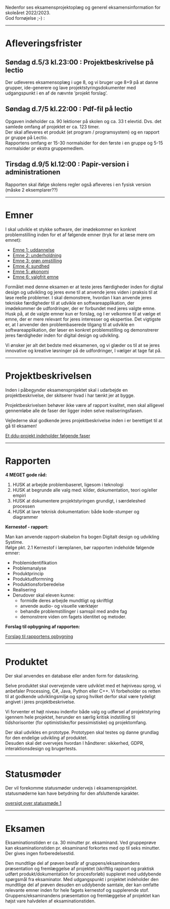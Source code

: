 Nedenfor ses eksamensprojektoplæg og generel eksamensinformation for skoleåret 2022/2023.   
God fornøjelse ;-) :

----------------------------------------------------------------------------------------

# Afleveringsfrister

## Søndag d.5/3 kl.23:00 : Projektbeskrivelse på lectio

Der udleveres eksamensoplæg i uge 8, og vi bruger uge 8+9 på at danne grupper, ide-generere og lave projektstyringsdokumenter med udgangspunkt i en af de nævnte ’projekt forslag’.  

## Søndag d.7/5 kl.22:00 : Pdf-fil på lectio

Opgaven indeholder ca. 90 lektioner på skolen og ca. 33 t elevtid. Dvs. det samlede omfang af projektet er ca. 123 timer.         
Der skal afleveres et produkt (et program / programsystem) og en rapport pr gruppe på Lectio.         
Rapportens omfang er 15-30 normalsider for den første i en gruppe og 5-15 normalsider pr ekstra gruppemedlem.     

## Tirsdag d.9/5 kl.12:00 : Papir-version i administrationen  

Rapporten skal ifølge skolens regler også afleveres i en fysisk version (måske 2 eksemplarer??)

----------------------------------------------------------------------------------------

# Emner


I skal udvikle et stykke software, der imødekommer en konkret problemstilling inden for et af følgende emner (tryk for at læse mere om emnet):

- [Emne 1: uddannelse](emne1_uddannelse.md)
- [Emne 2: underholdning](emne2_underholdning.md)
- [Emne 3: grøn omstilling](emne3_klima.md)
- [Emne 4: sundhed](emne4_sundhed.md)
- [Emne 5: økonomi](emne5_money.md)
- [Emne 6: valgfrit emne](emne6_valgfri.md)

Formålet med denne eksamen er at teste jeres færdigheder inden for digital design og udvikling og jeres evne til at anvende jeres viden i praksis til at løse reelle problemer. I skal demonstrere, hvordan I kan anvende jeres tekniske færdigheder til at udvikle en softwareapplikation, der imødekommer de udfordringer, der er forbundet med jeres valgte emne.   
Husk på, at de valgte emner kun er forslag, og I er velkomne til at vælge et emne, der er mere relevant for jeres interesser og ekspertise. Det vigtigste er, at I anvender den problembaserede tilgang til at udvikle en softwareapplikation, der løser en konkret problemstilling og demonstrerer jeres færdigheder inden for digital design og udvikling.   

Vi ønsker jer alt det bedste med eksamenen, og vi glæder os til at se jeres innovative og kreative løsninger på de udfordringer, I vælger at tage fat på.

----------------------------------------------------------------------------------------

# Projektbeskrivelsen

Inden i påbegynder eksamensprojektet skal i udarbejde en projektbeskrivelse, der skitserer hvad i har tænkt jer at bygge.    

Projektbeskrivelsen behøver ikke være af rapport kvalitet, men skal alligevel gennemløbe alle de faser der ligger inden selve realiseringsfasen.    

Vejlederne skal godkende jeres projektbeskrivelse inden i er berettiget til at gå til eksamen!  

<a href="https://digitaltdesignlyngby.github.io/projektarbejdet/Elevversion%20-%20projektarbejdets%20forberedelsesfaser.pdf" target="_blank">Et ddu-projekt indeholder følgende faser</a>

----------------------------------------------------------------------------------------

# Rapporten   

**4 MEGET gode råd:**   

1. HUSK at arbejde problembaseret, ligesom i teknologi
2. HUSK at begrunde alle valg med: kilder, dokumentation, teori og/eller empiri
3. HUSK at  dokumentere projektstyringen grundigt, i særdeleshed processen
4. HUSK at lave teknisk dokumentation: både kode-stumper og diagrammer   

**Kernestof - rapport:**     

Man kan anvende rapport-skabelon fra bogen Digitalt design og udvikling Systime.  
Ifølge pkt. 2.1 Kernestof i læreplanen, bør rapporten indeholde følgende emner:
- Problemidentifikation  
- Problemanalyse  
- Produktprincip  
- Produktudformning  
- Produktionsforberedelse  
- Realisering  
- Derudover skal eleven kunne:
  - formidle deres arbejde mundtligt og skriftligt  
  - anvende audio- og visuelle værktøjer  
  - behandle problemstillinger i samspil med andre fag  
  - demonstrere viden om fagets identitet og metoder.

**Forslag til opbygning af rapporten:**    

<a href="https://digitaltdesignlyngby.github.io/rapport_opbygning.html" target="_blank">Forslag til rapportens opbygning</a>  

----------------------------------------------------------------------------------------

# Produktet

Der skal anvendes en database eller anden form for datasikring.  

Selve produktet skal overvejende være udviklet med et højniveau sprog, vi anbefaler Processing, C#, Java, Python eller C++. Vi forbeholder os retten til at godkende udviklingsmiljø og sprog hvilket derfor skal være tydeligt angivet i jeres projektbeskrivelse.

Vi forventer et højt niveau indenfor både valg og udførsel af projektstyring igennem hele projektet, herunder en særlig kritisk indstilling til tidshorisonter (for optimistiske/for pessimistiske) og projektomfang.  

Der skal udvikles en prototype. Prototypen skal testes og danne grundlag for den endelige udvikling af produktet.  
Desuden skal det overvejes hvordan I håndterer: sikkerhed, GDPR, interaktionsdesign og brugertests.

----------------------------------------------------------------------------------------

# Statusmøder

Der vil forekomme statusmøder undervejs i eksamensprojektet.
statusmøderne kan have betydning for den afsluttende karakter.

[oversigt over statusmøde 1](meet1.md)

----------------------------------------------------------------------------------------

# Eksamen

Eksaminationstiden er ca. 30 minutter pr. eksaminand. Ved gruppeprøve kan eksaminationstiden pr. eksaminand forkortes med op til seks minutter. Der gives ingen forberedelsestid.    

Den mundtlige del af prøven består af gruppens/eksaminandens præsentation og fremlæggelse
af projektet (skriftlig rapport og praktisk udført produkt/dokumentation for procesforløb)
suppleret med uddybende spørgsmål fra eksaminator. Med udgangspunkt i projektet indeholder den mundtlige del af prøven desuden en uddybende samtale, der kan omfatte relevante
emner inden for hele fagets kernestof og supplerende stof. Gruppens/eksaminandens præsentation og fremlæggelse af projektet kan højst vare halvdelen af eksaminationstiden.
